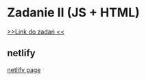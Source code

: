 # Zadanie II (JS + HTML)

<a href="https://rxbsxn.notion.site/rxbsxn/Zadanka-0888facef2664426b680bab4e1e4c6a4"> >>Link do zadań << </a>

## netlify
[netlify page](https://regal-centaur-1d890e.netlify.app/start.html)
